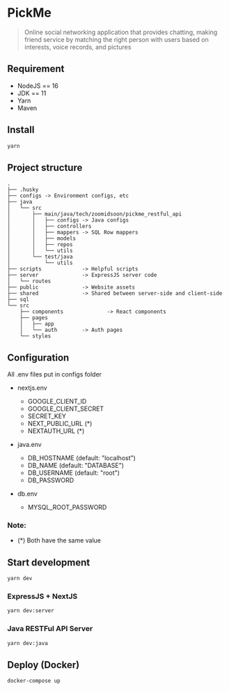 # PickMe

> Online social networking application that provides chatting, making friend service by matching the right person with users based on interests, voice records, and pictures

## Requirement

-  NodeJS == 16
-  JDK == 11
-  Yarn
-  Maven

## Install

```sh
yarn
```

## Project structure

```
.
├── .husky
├── configs -> Environment configs, etc
├── java
│   └── src
│       ├── main/java/tech/zoomidsoon/pickme_restful_api
│       │	├── configs	-> Java configs
│       │	├── controllers
│       │	├── mappers	-> SQL Row mappers
│       │	├── models
│       │	├── repos
│       │	└── utils
│       └── test/java
│           └── utils
├── scripts		        -> Helpful scripts
├── server		        -> ExpressJS server code
│   └── routes
├── public      		-> Website assets
├── shared      		-> Shared between server-side and client-side
├── sql
└── src
    ├── components              -> React components
    ├── pages
    │   ├── app
    │   └── auth 		-> Auth pages
    └── styles
```

## Configuration

All .env files put in configs folder

-  nextjs.env

   -  GOOGLE_CLIENT_ID
   -  GOOGLE_CLIENT_SECRET
   -  SECRET_KEY
   -  NEXT_PUBLIC_URL (\*)
   -  NEXTAUTH_URL (\*)

-  java.env
   -  DB_HOSTNAME (default: "localhost")
   -  DB_NAME (default: "DATABASE")
   -  DB_USERNAME (default: "root")
   -  DB_PASSWORD
-  db.env
   -  MYSQL_ROOT_PASSWORD

### Note:

-  (\*) Both have the same value

## Start development

```sh
yarn dev
```

### ExpressJS + NextJS

```sh
yarn dev:server
```

### Java RESTFul API Server

```sh
yarn dev:java
```

## Deploy (Docker)

```sh
docker-compose up
```
